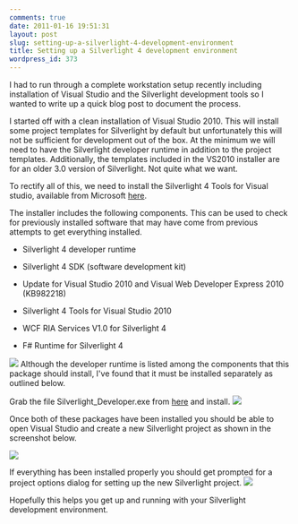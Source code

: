 ```yaml
---
comments: true
date: 2011-01-16 19:51:31
layout: post
slug: setting-up-a-silverlight-4-development-environment
title: Setting up a Silverlight 4 development environment
wordpress_id: 373
---
```


I had to run through a complete workstation setup recently including installation of Visual Studio and the Silverlight development tools so I wanted to write up a quick blog post to document the process.

I started off with a clean installation of Visual Studio 2010. This will install some project templates for Silverlight by default but unfortunately this will not be sufficient for development out of the box. At the minimum we will need to have the Silverlight developer runtime in addition to the project templates. Additionally, the templates included in the VS2010 installer are for an older 3.0 version of Silverlight. Not quite what we want.

To rectify all of this, we need to install the Silverlight 4 Tools for Visual studio, available from Microsoft [here](http://www.microsoft.com/downloads/en/details.aspx?FamilyID=b3deb194-ca86-4fb6-a716-b67c2604a139&displaylang=en).

The installer includes the following components. This can be used to check for previously installed software that may have come from previous attempts to get everything installed. 





  * Silverlight 4 developer runtime


  * Silverlight 4 SDK (software development kit)


  * Update for Visual Studio 2010 and Visual Web Developer Express 2010 (KB982218)


  * Silverlight 4 Tools for Visual Studio 2010


  * WCF RIA Services V1.0 for Silverlight 4


  * F# Runtime for Silverlight 4



[![](http://crmvoyager.files.wordpress.com/2011/01/sl4tools-install.png?w=300)](http://crmvoyager.files.wordpress.com/2011/01/sl4tools-install.png)
Although the developer runtime is listed among the components that this package should install, I've found that it must be installed separately as outlined below.

Grab the file Silverlight_Developer.exe from [here](http://go.microsoft.com/fwlink/?LinkId=146060) and install.
[![](http://crmvoyager.files.wordpress.com/2011/01/sl4-developer-install.png?w=300)](http://crmvoyager.files.wordpress.com/2011/01/sl4-developer-install.png)

Once both of these packages have been installed you should be able to open Visual Studio and create a new Silverlight project as shown in the screenshot below.

[![](http://crmvoyager.files.wordpress.com/2011/01/new-sl-project.png?w=300)](http://crmvoyager.files.wordpress.com/2011/01/new-sl-project.png)

If everything has been installed properly you should get prompted for a project options dialog for setting up the new Silverlight project.
[![](http://crmvoyager.files.wordpress.com/2011/01/new-sl4-app.png?w=300)](http://crmvoyager.files.wordpress.com/2011/01/new-sl4-app.png)

Hopefully this helps you get up and running with your Silverlight development environment.

